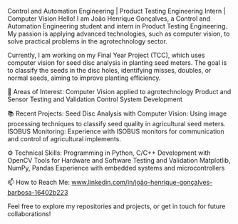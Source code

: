 Control and Automation Engineering | Product Testing Engineering Intern | Computer Vision
Hello! I am João Henrique Gonçalves, a Control and Automation Engineering student and intern in Product Testing Engineering. My passion is applying advanced technologies, such as computer vision, to solve practical problems in the agrotechnology sector.

Currently, I am working on my Final Year Project (TCC), which uses computer vision for seed disc analysis in planting seed meters. The goal is to classify the seeds in the disc holes, identifying misses, doubles, or normal seeds, aiming to improve planting efficiency.

🚀 Areas of Interest:
Computer Vision applied to agrotechnology
Product and Sensor Testing and Validation
Control System Development

📚 Recent Projects:
Seed Disc Analysis with Computer Vision: Using image processing techniques to classify seed quality in agricultural seed meters.
ISOBUS Monitoring: Experience with ISOBUS monitors for communication and control of agricultural implements.

⚙️ Technical Skills:
Programming in Python, C/C++
Development with OpenCV
Tools for Hardware and Software Testing and Validation
Matplotlib, NumPy, Pandas
Experience with embedded systems and microcontrollers

📫 How to Reach Me:
www.linkedin.com/in/joão-henrique-gonçalves-barbosa-16402b223

Feel free to explore my repositories and projects, or get in touch for future collaborations!
